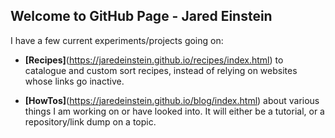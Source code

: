 ## Welcome to GitHub Page - Jared Einstein


I have a few current experiments/projects going on:

- **[Recipes]**(https://jaredeinstein.github.io/recipes/index.html) to catalogue and custom sort recipes, instead of relying on websites whose links go inactive.

- **[HowTos]**(https://jaredeinstein.github.io/blog/index.html) about various things I am working on or have looked into.  It will either be a tutorial, or a repository/link dump on a topic.
